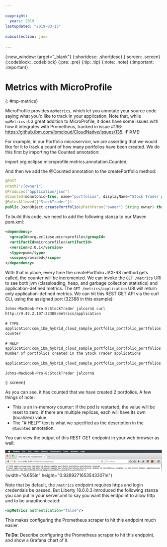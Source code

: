 ```yaml
---

copyright:
  years: 2019
lastupdated: "2019-03-15"

subcollection: java

---
```


{:new_window: target="_blank"}
{:shortdesc: .shortdesc}
{:screen: .screen}
{:codeblock: .codeblock}
{:pre: .pre}
{:tip: .tip}
{:note: .note}
{:important: .important}

# Metrics with MicroProfile
{: #mp-metrics}

MicroProfile provides `mpMetrics`, which let you annotate your source code saying what you'd like to track in your application. Note that, while `mpMetrics` is a great addition to MicroProfile, it does have some issues with how it integrates with Prometheus, tracked in issue #136: https://github.ibm.com/ibmcloud/CloudNative/issues/135. :FIXME:

For example, in our Portfolio microservice, we are asserting that we would like for it to track a count of how many portfolios have been created. We do this first by importing the Counted annotation:

import org.eclipse.microprofile.metrics.annotation.Counted;

And then we add the @Counted annotation to the createPortfolio method:

```java
@POST
@Path("/{owner}")
@Produces("application/json")
@Counted(monotonic=true, name="portfolios", displayName="Stock Trader portfolios", description="Number of portfolios created in the Stock Trader applications")
@RolesAllowed({"StockTrader"})
public JsonObject createPortfolio(@PathParam("owner") String owner) throws SQLException {
```

To build this code, we need to add the following stanza to our Maven pom.xml:

```xml
<dependency>
  <groupId>org.eclipse.microprofile</groupId>
  <artifactId>microprofile</artifactId>
  <version>2.0.1</version>
  <type>pom</type>
  <scope>provided</scope>
</dependency>
```

With that in place, every time the createPortfolio JAX-RS method gets called, the counter will be incremented. We can invoke the `GET /metrics` URI to see both jvm (classloading, heap, and garbage collection statistics) and application-defined metrics. The `GET /metrics/application` URI will return only application-defined metrics. We can hit this REST GET API via the curl CLI, using the assigned port (32388 in this example):

```
Johns-MacBook-Pro-8:StockTrader jalcorn$ curl http://9.42.2.107:32388/metrics/application

# TYPE application:com_ibm_hybrid_cloud_sample_portfolio_portfolio_portfolios counter

# HELP application:com_ibm_hybrid_cloud_sample_portfolio_portfolio_portfolios Number of portfolios created in the Stock Trader applications

application:com_ibm_hybrid_cloud_sample_portfolio_portfolio_portfolios

Johns-MacBook-Pro-8:StockTrader jalcorn$
```
{: screen}

As you can see, it has counted that we have created 2 portfolios. A few things of note:

- This is an in-memory counter: if the pod is restarted, the value will be reset to zero; if there are multiple replicas, each will have its own (localized) value.
- The "# HELP" text is what we specified as the description in the `@Counted` annotation.

You can view the output of this REST GET endpoint in your web browser as well:

![](images/microprofile-metrics-image1.png){width="6.655in" height="0.9289271653543307in"}

Note that by default, the `/metrics` endpoint requires https and login credentials be passed. But Liberty 18.0.0.3 introduced the following stanza you can put in your server.xml to say you want this endpoint to allow http and to be unauthenticated:

```xml
<mpMetrics authentication="false"/>
```

This makes configuring the Prometheus scraper to hit this endpoint much easier.

**To Do:** Describe configuring the Prometheus scraper to hit this endpoint, and show a Grafana chart of it.
